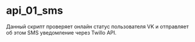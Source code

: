 # api_01_sms
Данный скрипт проверяет онлайн статус пользователя VK и отправляет об этом SMS уведомление через Twillo API.
